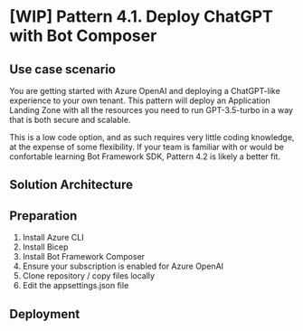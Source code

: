 # [WIP] Pattern 4.1. Deploy ChatGPT with Bot Composer

## Use case scenario

You are getting started with Azure OpenAI and deploying a ChatGPT-like experience to your own tenant. This pattern will deploy an Application Landing Zone with all the resources you need to run GPT-3.5-turbo in a way that is both secure and scalable.

This is a low code option, and as such requires very little coding knowledge, at the expense of some flexibility. If your team is familiar with or would be confortable learning Bot Framework SDK, Pattern 4.2 is likely a better fit.

## Solution Architecture

## Preparation

1. Install Azure CLI
2. Install Bicep
3. Install Bot Framework Composer
4. Ensure your subscription is enabled for Azure OpenAI
5. Clone repository / copy files locally
6. Edit the appsettings.json file

## Deployment

